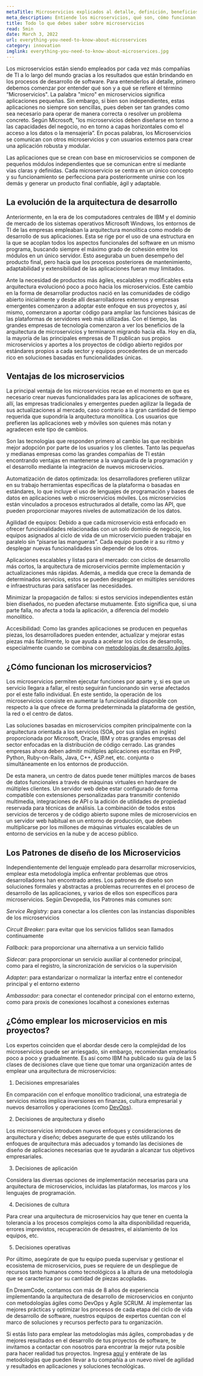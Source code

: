 ```yaml
---
metaTitle: Microservicios explicados al detalle, definición, beneficios y usos
meta_description: Entiende los microservicios, qué son, cómo funcionan, cómo puedes aplicarlos en tu negocio y qué beneficios representan.
title: Todo lo que debes saber sobre microservicios
read: 5min
date: March 3, 2022
url: everything-you-need-to-know-about-microservices
category: innovation
imglink: everything-you-need-to-know-about-microservices.jpg
---
```


Los microservicios están siendo empleados por cada vez más compañías de TI a lo largo del mundo gracias a los resultados que están brindando en los procesos de desarrollo de software. Para entenderlos al detalle, primero debemos comenzar por entender qué son y a qué se refiere el término “Microservicios". La palabra "micro" en microservicios significa aplicaciones pequeñas. Sin embargo, si bien son independientes, estas aplicaciones no siempre son sencillas, pues deben ser tan grandes como sea necesario para operar de manera correcta o resolver un problema concreto. Según Microsoft, "los microservicios deben diseñarse en torno a las capacidades del negocio, no en torno a capas horizontales como el acceso a los datos o la mensajería”. En pocas palabras, los Microservicios se comunican con otros microservicios y con usuarios externos para crear una aplicación robusta y modular.

Las aplicaciones que se crean con base en microservicios se componen de pequeños módulos independientes que se comunican entre sí mediante vías claras y definidas. Cada microservicio se centra en un único concepto y su funcionamiento se perfecciona para posteriormente unirse con los demás y generar un producto final confiable, ágil y adaptable.

## La evolución de la arquitectura de desarrollo

Anteriormente, en la era de los computadores centrales de IBM y el dominio de mercado de los sistemas operativos Microsoft Windows, los entornos de TI de las empresas empleaban la arquitectura monolítica como modelo de desarrollo de sus aplicaciones. Esta se rige por el uso de una estructura en la que se acoplan todos los aspectos funcionales del software en un mismo programa, buscando siempre el máximo grado de cohesión entre los módulos en un único servidor. Esto aseguraba un buen desempeño del producto final, pero hacía que los procesos posteriores de mantenimiento, adaptabilidad y extensibilidad de las aplicaciones fueran muy limitados.

Ante la necesidad de productos más ágiles, escalables y modificables esta arquitectura evolucionó poco a poco hacia los microservicios. Este cambio en la forma de desarrollar productos nació en las comunidades de código abierto inicialmente y desde allí desarrolladores externos y empresas emergentes comenzaron a adoptar este enfoque en sus proyectos y, así mismo, comenzaron a aportar código para ampliar las funciones básicas de las plataformas de servidores web más utilizadas. Con el tiempo, las grandes empresas de tecnología comenzaron a ver los beneficios de la arquitectura de microservicios y terminaron migrando hacia ella. Hoy en día, la mayoría de las principales empresas de TI publican sus propios microservicios y aportes a los proyectos de código abierto regidos por estándares propios a cada sector y equipos procedentes de un mercado rico en soluciones basadas en funcionalidades únicas.

## Ventajas de los microservicios

La principal ventaja de los microservicios recae en el momento en que es necesario crear nuevas funcionalidades para las aplicaciones de software, allí, las empresas tradicionales y emergentes pueden agilizar la llegada de sus actualizaciones al mercado, caso contrario a la gran cantidad de tiempo requerida que supondría la arquitectura monolítica. Los usuarios que prefieren las aplicaciones web y móviles son quienes más notan y agradecen este tipo de cambios.

Son las tecnologías que responden primero al cambio las que recibirán mejor adopción por parte de los usuarios y los clientes. Tanto las pequeñas y medianas empresas como las grandes compañías de TI están encontrando ventajas en mantenerse a la vanguardia de la programación y el desarrollo mediante la integración de nuevos microservicios.

Automatización de datos optimizada: los desarrolladores prefieren utilizar en su trabajo herramientas específicas de la plataforma o basadas en estándares, lo que incluye el uso de lenguajes de programación y bases de datos en aplicaciones web o microservicios móviles. Los microservicios están vinculados a procesos estructurados al detalle, como las API, que pueden proporcionar mayores niveles de automatización de los datos.

Agilidad de equipos: Debido a que cada microservicio está enfocado en ofrecer funcionalidades relacionadas con un solo dominio de negocio, los equipos asignados al ciclo de vida de un microservicio pueden trabajar en paralelo sin “pisarse las mangueras”. Cada equipo puede ir a su ritmo y desplegar nuevas funcionalidades sin depender de los otros.

Aplicaciones escalables y listas para el mercado: con ciclos de desarrollo más cortos, la arquitectura de microservicios permite implementación y actualizaciones más rápidas. Además, a medida que crece la demanda de determinados servicios, estos se pueden desplegar en múltiples servidores e infraestructuras para satisfacer las necesidades.

Minimizar la propagación de fallos: si estos servicios independientes están bien diseñados, no pueden afectarse mutuamente. Esto significa que, si una parte falla, no afecta a toda la aplicación, a diferencia del modelo monolítico.

Accesibilidad: Como las grandes aplicaciones se producen en pequeñas piezas, los desarrolladores pueden entender, actualizar y mejorar estas piezas más fácilmente, lo que ayuda a acelerar los ciclos de desarrollo, especialmente cuando se combina con [metodologías de desarrollo ágiles](https://www.dreamcodesoft.com/how-scrum-transformed-it-industry).

## ¿Cómo funcionan los microservicios?

Los microservicios permiten ejecutar funciones por aparte y, si es que un servicio llegara a fallar, el resto seguirán funcionando sin verse afectados por el este fallo individual. En este sentido, la operación de los microservicios consiste en aumentar la funcionalidad disponible con respecto a la que ofrece de forma predeterminada la plataforma de gestión, la red o el centro de datos.

Las soluciones basadas en microservicios compiten principalmente con la arquitectura orientada a los servicios (SOA, por sus siglas en inglés) proporcionada por Microsoft, Oracle, IBM y otras grandes empresas del sector enfocadas en la distribución de código cerrado. Las grandes empresas ahora deben admitir múltiples aplicaciones escritas en PHP, Python, Ruby-on-Rails, Java, C++, ASP.net, etc. conjunta o simultáneamente en los entornos de producción.

De esta manera, un centro de datos puede tener múltiples marcos de bases de datos funcionales a través de máquinas virtuales en hardware de múltiples clientes. Un servidor web debe estar configurado de forma compatible con extensiones personalizadas para transmitir contenido multimedia, integraciones de API o la adición de utilidades de propiedad reservada para técnicas de análisis. La combinación de todos estos servicios de terceros y de código abierto supone miles de microservicios en un servidor web habitual en un entorno de producción, que deben multiplicarse por los millones de máquinas virtuales escalables de un entorno de servicios en la nube y de acceso público.

## Los Patrones de diseño de los Microservicios

Independientemente del lenguaje empleado para desarrollar microservicios, emplear esta metodología implica enfrentar problemas que otros desarrolladores han encontrado antes. Los patrones de diseño son soluciones formales y abstractas a problemas recurrentes en el proceso de desarrollo de las aplicaciones, y varios de ellos son específicos para microservicios. Según Devopedia, los Patrones más comunes son:

_Service Registry:_ para conectar a los clientes con las instancias disponibles de los microservicios

_Circuit Breaker:_ para evitar que los servicios fallidos sean llamados continuamente

_Fallback:_ para proporcionar una alternativa a un servicio fallido

_Sidecar:_ para proporcionar un servicio auxiliar al contenedor principal, como para el registro, la sincronización de servicios o la supervisión

_Adapter:_ para estandarizar o normalizar la interfaz entre el contenedor principal y el entorno externo

_Ambassador:_ para conectar el contenedor principal con el entorno externo, como para proxis de conexiones localhost a conexiones externas

## ¿Cómo emplear los microservicios en mis proyectos?

Los expertos coinciden que el abordar desde cero la complejidad de los microservicios puede ser arriesgado, sin embargo, recomiendan emplearlos poco a poco y gradualmente. Es así como IBM ha publicado su guía de las 5 clases de decisiones clave que tiene que tomar una organización antes de emplear una arquitectura de microservicios:

1. Decisiones empresariales

En comparación con el enfoque monolítico tradicional, una estrategia de servicios mixtos implica inversiones en finanzas, cultura empresarial y nuevos desarrollos y operaciones (como [DevOps](https://www.dreamcodesoft.com/devops-the-recipe-of-success-software-development-for-companies)).

2. Decisiones de arquitectura y diseño

Los microservicios introducen nuevos enfoques y consideraciones de arquitectura y diseño; debes asegurarte de que estés utilizando los enfoques de arquitectura más adecuados y tomando las decisiones de diseño de aplicaciones necesarias que te ayudarán a alcanzar tus objetivos empresariales.

3. Decisiones de aplicación

Considera las diversas opciones de implementación necesarias para una arquitectura de microservicios, incluidas las plataformas, los marcos y los lenguajes de programación.

4. Decisiones de cultura

Para crear una arquitectura de microservicios hay que tener en cuenta la tolerancia a los procesos complejos como la alta disponibilidad requerida, errores imprevistos, recuperación de desastres, el aislamiento de los equipos, etc.

5. Decisiones operativas

Por último, asegúrate de que tu equipo pueda supervisar y gestionar el ecosistema de microservicios, pues se requiere de un despliegue de recursos tanto humanos como tecnológicos a la altura de una metodología que se caracteriza por su cantidad de piezas acopladas.

En DreamCode, contamos con más de 8 años de experiencia implementando la arquitectura de desarrollo de microservicios en conjunto con metodologías ágiles como DevOps y Agile SCRUM. Al implementar las mejores prácticas y optimizar los procesos de cada etapa del ciclo de vida de desarrollo de software, nuestros equipos de expertos cuentan con el marco de soluciones y recursos perfecto para tu organización.

Si estás listo para emplear las metodologías más ágiles, comprobadas y de mejores resultados en el desarrollo de tus proyectos de software, te invitamos a contactar con nosotros para encontrar la mejor ruta posible para hacer realidad tus proyectos. Ingresa [aquí](https://www.dreamcodesoft.com/#process) y entérate de las metodologías que pueden llevar a tu compañía a un nuevo nivel de agilidad y resultados en aplicaciones y soluciones tecnológicas.
